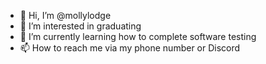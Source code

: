 - 👋 Hi, I’m @mollylodge
- 👀 I’m interested in graduating
- 🌱 I’m currently learning how to complete software testing
- 📫 How to reach me via my phone number or Discord

<!---
mollylodge/mollylodge is a ✨ special ✨ repository because its `README.md` (this file) appears on your GitHub profile.
You can click the Preview link to take a look at your changes.
--->
